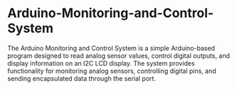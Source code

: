 # Arduino-Monitoring-and-Control-System
The Arduino Monitoring and Control System is a simple Arduino-based program designed to read analog sensor values, control digital outputs, and display information on an I2C LCD display. The system provides functionality for monitoring analog sensors, controlling digital pins, and sending encapsulated data through the serial port.
